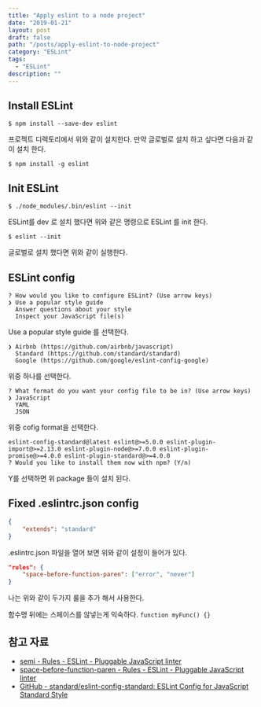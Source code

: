 ```yaml
---
title: "Apply eslint to a node project"
date: "2019-01-21"
layout: post
draft: false
path: "/posts/apply-eslint-to-node-project"
category: "ESLint"
tags: 
  - "ESLint"
description: ""  
---
```


## Install ESLint

```
$ npm install --save-dev eslint
```

프로젝트 디렉토리에서 위와 같이 설치한다. 만약 글로벌로 설치 하고 싶다면 다음과 같이 설치 한다.

```
$ npm install -g eslint
```

## Init ESLint
```
$ ./node_modules/.bin/eslint --init
```

ESLint를 dev 로 설치 했다면 위와 같은 명령으로 ESLint 를 init 한다. 

```
$ eslint --init
```
글로벌로 설치 했다면 위와 같이 실행한다.

## ESLint config

```
? How would you like to configure ESLint? (Use arrow keys)
❯ Use a popular style guide
  Answer questions about your style
  Inspect your JavaScript file(s)
```
Use a popular style guide 를 선택한다.

```
❯ Airbnb (https://github.com/airbnb/javascript)
  Standard (https://github.com/standard/standard)
  Google (https://github.com/google/eslint-config-google)
```
위중 하나를 선택한다.

```
? What format do you want your config file to be in? (Use arrow keys)
❯ JavaScript
  YAML
  JSON
```
위중 cofig format을 선택한다.

```
eslint-config-standard@latest eslint@>=5.0.0 eslint-plugin-import@>=2.13.0 eslint-plugin-node@>=7.0.0 eslint-plugin-promise@>=4.0.0 eslint-plugin-standard@>=4.0.0
? Would you like to install them now with npm? (Y/n)
```
Y를 선택하면 위 package 들이 설치 된다.

## Fixed .eslintrc.json config
``` json
{
	"extends": "standard"
}
```

.eslintrc.json 파일을 열어 보면 위와 같이 설정이 들어가 있다.

``` json
"rules": {
	"space-before-function-paren": ["error", "never"]
}
```
나는 위와 같이 두가지 룰을 추가 해서 사용한다.

함수명 뒤에는 스페이스를 않넣는게 익숙하다. `function myFunc() {}`

## 참고 자료
- [semi - Rules - ESLint - Pluggable JavaScript linter](https://eslint.org/docs/rules/semi#require-or-disallow-semicolons-instead-of-asi-semi)
- [space-before-function-paren - Rules - ESLint - Pluggable JavaScript linter](https://eslint.org/docs/rules/space-before-function-paren#require-or-disallow-a-space-before-function-parenthesis-space-before-function-paren)
- [GitHub - standard/eslint-config-standard: ESLint Config for JavaScript Standard Style](https://github.com/standard/eslint-config-standard)